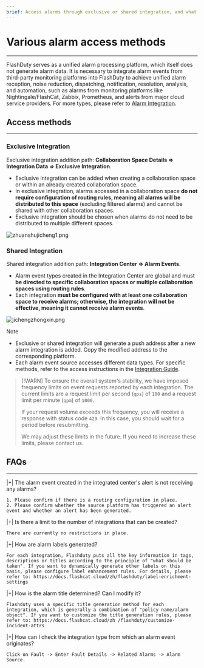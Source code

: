 ```yaml
---
brief: Access alarms through exclusive or shared integration, and what is the difference between exclusive and shared integration?
---
```


# Various alarm access methods

---


FlashDuty serves as a unified alarm processing platform, which itself does not generate alarm data. It is necessary to integrate alarm events from third-party monitoring platforms into FlashDuty to achieve unified alarm reception, noise reduction, dispatching, notification, resolution, analysis, and automation, such as alarms from monitoring platforms like Nightingale/FlashCat, Zabbix, Prometheus, and alerts from major cloud service providers. For more types, please refer to [Alarm Integration](https://docs.flashcat.cloud/zh/flashduty/custom-alert-integration-guide).


## Access methods
---

### Exclusive Integration
Exclusive integration addition path: **Collaboration Space Details => Integration Data => Exclusive Integration**.
- Exclusive integration can be added when creating a collaboration space or within an already created collaboration space.
- In exclusive integration, alarms accessed in a collaboration space **do not require configuration of routing rules, meaning all alarms will be distributed to this space** (excluding filtered alarms) and cannot be shared with other collaboration spaces.
- Exclusive integration should be chosen when alarms do not need to be distributed to multiple different spaces.

![zhuanshujicheng1.png](https://fcdoc.github.io/img/OjUArE19Yq2a3UdlhEmLR_3NvXfy2pvEnGf2ZYBpIxE.avif)

### Shared Integration
Shared integration addition path: **Integration Center => Alarm Events**.
- Alarm event types created in the Integration Center are global and must **be directed to specific collaboration spaces or multiple collaboration spaces using routing rules**.
- Each integration **must be configured with at least one collaboration space to receive alarms; otherwise, the integration will not be effective, meaning it cannot receive alarm events**.


![jichengzhongxin.png](https://fcdoc.github.io/img/Ag1OnefntjpAjD-qq6fCgotIHvpQl1F-G2kc9VC7WAs.avif)

> [!NOTE]
> - Exclusive or shared integration will generate a push address after a new alarm integration is added. Copy the modified address to the corresponding platform.
> - Each alarm event source accesses different data types. For specific methods, refer to the access instructions in the [Integration Guide](https://docs.flashcat.cloud/zh/flashduty/custom-alert-integration-guide).

> [!WARN]
> To ensure the overall system's stability, we have imposed frequency limits on event requests reported by each integration. The current limits are a request limit per second (`qps`) of `100` and a request limit per minute (`qpm`) of `1000`.
>
> If your request volume exceeds this frequency, you will receive a response with status code `429`. In this case, you should wait for a period before resubmitting.
>
> We may adjust these limits in the future. If you need to increase these limits, please contact us.

## FAQs
---


|+| The alarm event created in the integrated center's alert is not receiving any alarms?

    1. Please confirm if there is a routing configuration in place.
    2. Please confirm whether the source platform has triggered an alert event and whether an alert has been generated.


|+| Is there a limit to the number of integrations that can be created?

    There are currently no restrictions in place.


|+| How are alarm labels generated?

    For each integration, Flashduty puts all the key information in tags, descriptions or titles according to the principle of "what should be taken". If you want to dynamically generate other labels on this basis, please configure label enhancement rules. For details, please refer to: https://docs.flashcat.cloud/zh/flashduty/label-enrichment-settings


|+| How is the alarm title determined? Can I modify it?

    Flashduty uses a specific title generation method for each integration, which is generally a combination of "policy name/alarm object". If you want to customize the title generation rules, please refer to: https://docs.flashcat.cloud/zh /flashduty/customize-incident-attrs


|+| How can I check the integration type from which an alarm event originates?

    Click on Fault -> Enter Fault Details -> Related Alarms -> Alarm Source.